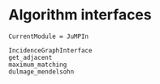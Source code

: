 # Algorithm interfaces

```@meta
CurrentModule = JuMPIn
```

```@docs
IncidenceGraphInterface
get_adjacent
maximum_matching
dulmage_mendelsohn
```
